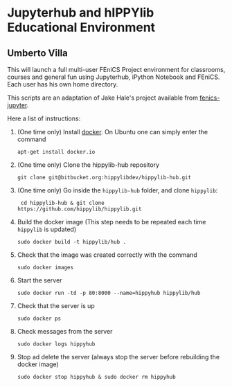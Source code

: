 # Jupyterhub and hIPPYlib Educational Environment
## Umberto Villa

This will launch a full multi-user FEniCS Project environment for classrooms,
courses and general fun using Jupyterhub, iPython Notebook and FEniCS. Each
user has his own home directory.

This scripts are an adaptation of Jake Hale's project available from [fenics-jupyter](https://bitbucket.org/jackhale/fenics-jupyter).

Here a list of instructions:

1. (One time only) Install [docker](https://www.docker.com/). On Ubuntu one can simply enter the command

    ```
    apt-get install docker.io
    ```
    
2. (One time only) Clone the hippylib-hub repository

    ```
    git clone git@bitbucket.org:hippylibdev/hippylib-hub.git
    ```
    
3. (One time only) Go inside the `hippylib-hub` folder, and clone `hippylib`:

    ```
     cd hippylib-hub & git clone https://github.com/hippylib/hippylib.git
    ```
    
4. Build the docker image (This step needs to be repeated each time `hippylib` is updated)

    ```
    sudo docker build -t hippylib/hub .
    ```
   
5. Check that the image was created correctly with the command

    ```
    sudo docker images
    ```
   
6. Start the server

    ```
    sudo docker run -td -p 80:8000 --name=hippyhub hippylib/hub
    ```
   
7. Check that the server is up

    ```
    sudo docker ps
    ```
   
8. Check messages from the server

    ```
    sudo docker logs hippyhub
    ```
   
9. Stop ad delete the server (always stop the server before rebuilding the docker image)

    ```
    sudo docker stop hippyhub & sudo docker rm hippyhub
    ```
